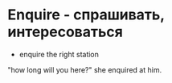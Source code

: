 # Enquire - спрашивать, интересоваться

- enquire the right station

"how long will you here?" she enquired at him.
